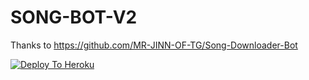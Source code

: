 # SONG-BOT-V2
Thanks to  https://github.com/MR-JINN-OF-TG/Song-Downloader-Bot 

[![Deploy To Heroku](https://www.herokucdn.com/deploy/button.svg)](https://heroku.com/deploy?template=https://github.com/raihanvaliyakath/SONG-BOT-V2)
